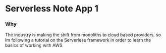 # Serverless Note App 1

### Why

The industry is making the shift from monoliths to cloud based providers, so Im following a tutorial on the Serverless framework in order to learn the basics of working with AWS